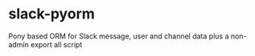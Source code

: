 # slack-pyorm
Pony based ORM for Slack message, user and channel data plus a non-admin export all script
